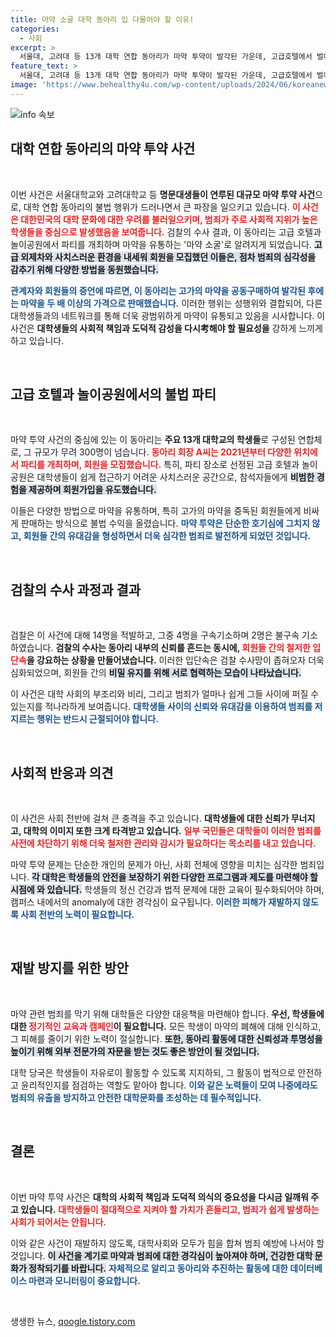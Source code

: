 ```yaml
---
title: 마약 소굴 대학 동아리 입 다물어야 할 이유!
categories:
  - 사회
excerpt: >
  서울대, 고려대 등 13개 대학 연합 동아리가 마약 투약이 발각된 가운데, 고급호텔에서 벌어진 호화 파티가 마약 소굴로 변질됐습니다. 이 사건의 중심 인물은 중독을 유도하며 마약을 판매한 회장 A씨로, 검찰이 14명을 적발했습니다.
feature_text: >
  서울대, 고려대 등 13개 대학 연합 동아리가 마약 투약이 발각된 가운데, 고급호텔에서 벌어진 호화 파티가 마약 소굴로 변질됐습니다. 이 사건의 중심 인물은 중독을 유도하며 마약을 판매한 회장 A씨로, 검찰이 14명을 적발했습니다.
image: 'https://www.behealthy4u.com/wp-content/uploads/2024/06/koreanews.jpg'
---
```


<p><img src="https://www.behealthy4u.com/wp-content/uploads/2024/06/koreanews.jpg" alt="info 속보" /></p>

<h2 data-ke-size="size26">대학 연합 동아리의 마약 투약 사건</h2>

<p data-ke-size="size16">&nbsp;</p>

<p>이번 사건은 서울대학교와 고려대학교 등 <b>명문대생들이 연루된 대규모 마약 투약 사건</b>으로, 대학 연합 동아리의 불법 행위가 드러나면서 큰 파장을 일으키고 있습니다. <b><span style="color: #ee2323;">이 사건은 대한민국의 대학 문화에 대한 우려를 불러일으키며, 범죄가 주로 사회적 지위가 높은 학생들을 중심으로 발생했음을 보여줍니다.</span></b> 검찰의 수사 결과, 이 동아리는 고급 호텔과 놀이공원에서 파티를 개최하며 마약을 유통하는 '마약 소굴'로 알려지게 되었습니다. <b><span style="background-color: #21538527;">고급 외제차와 사치스러운 환경을 내세워 회원을 모집했던 이들은, 점차 범죄의 심각성을 감추기 위해 다양한 방법을 동원했습니다.</span></b></p>

<p><b><span style="color: #1a5490;">관계자와 회원들의 증언에 따르면, 이 동아리는 고가의 마약을 공동구매하여 발각된 후에는 마약을 두 배 이상의 가격으로 판매했습니다.</span></b> 이러한 행위는 성행위와 결합되어, 다른 대학생들과의 네트워크를 통해 더욱 광범위하게 마약이 유통되고 있음을 시사합니다. 이 사건은 <b>대학생들의 사회적 책임과 도덕적 감성을 다시考해야 할 필요성을</b> 강하게 느끼게 하고 있습니다.</p>

<p data-ke-size="size16">&nbsp;</p>

<h2 data-ke-size="size26">고급 호텔과 놀이공원에서의 불법 파티</h2>

<p data-ke-size="size16">&nbsp;</p>

<p>마약 투약 사건의 중심에 있는 이 동아리는 <b>주요 13개 대학교의 학생들</b>로 구성된 연합체로, 그 규모가 무려 300명이 넘습니다. <b><span style="color: #ee2323;">동아리 회장 A씨는 2021년부터 다양한 위치에서 파티를 개최하며, 회원을 모집했습니다.</span></b> 특히, 파티 장소로 선정된 고급 호텔과 놀이공원은 대학생들이 쉽게 접근하기 어려운 사치스러운 공간으로, 참석자들에게 <b><span style="background-color: #21538527;">비범한 경험을 제공하며 회원가입을 유도했습니다.</span></b> </p>

<p>이들은 다양한 방법으로 마약을 유통하며, 특히 고가의 마약을 중독된 회원들에게 비싸게 판매하는 방식으로 불법 수익을 올렸습니다. <b><span style="color: #1a5490;">마약 투약은 단순한 호기심에 그치지 않고, 회원들 간의 유대감을 형성하면서 더욱 심각한 범죄로 발전하게 되었던 것입니다.</span></b></p>

<p data-ke-size="size16">&nbsp;</p>

<h2 data-ke-size="size26">검찰의 수사 과정과 결과</h2>

<p data-ke-size="size16">&nbsp;</p>

<p>검찰은 이 사건에 대해 14명을 적발하고, 그중 4명을 구속기소하며 2명은 불구속 기소하였습니다. <b>검찰의 수사는 동아리 내부의 신뢰를 흔드는 동시에, <span style="color: #ee2323;">회원들 간의 철저한 입단속</span>을 강요하는 상황을 만들어냈습니다.</b> 이러한 입단속은 검찰 수사망이 좁혀오자 더욱 심화되었으며, 회원들 간의 <b><span style="background-color: #21538527;">비밀 유지를 위해 서로 협력하는 모습이 나타났습니다.</span></b> </p>

<p>이 사건은 대학 사회의 부조리와 비리, 그리고 범죄가 얼마나 쉽게 그들 사이에 퍼질 수 있는지를 적나라하게 보여줍니다. <b><span style="color: #1a5490;">대학생들 사이의 신뢰와 유대감을 이용하여 범죄를 저지르는 행위는 반드시 근절되어야 합니다.</span></b></p>

<p data-ke-size="size16">&nbsp;</p>

<h2 data-ke-size="size26">사회적 반응과 의견</h2>

<p data-ke-size="size16">&nbsp;</p>

<p>이 사건은 사회 전반에 걸쳐 큰 충격을 주고 있습니다. <b>대학생들에 대한 신뢰가 무너지고, 대학의 이미지 또한 크게 타격받고 있습니다.</b> <b><span style="color: #ee2323;">일부 국민들은 대학들이 이러한 범죄를 사전에 차단하기 위해 더욱 철저한 관리와 감시가 필요하다는 목소리를 내고 있습니다.</span></b> </p>

<p>마약 투약 문제는 단순한 개인의 문제가 아닌, 사회 전체에 영향을 미치는 심각한 범죄입니다. <b><span style="background-color: #21538527;">각 대학은 학생들의 안전을 보장하기 위한 다양한 프로그램과 제도를 마련해야 할 시점에 와 있습니다.</span></b> 학생들의 정신 건강과 법적 문제에 대한 교육이 필수화되어야 하며, 캠퍼스 내에서의 anomaly에 대한 경각심이 요구됩니다. <b><span style="color: #1a5490;">이러한 피해가 재발하지 않도록 사회 전반의 노력이 필요합니다.</span></b></p>

<p data-ke-size="size16">&nbsp;</p>

<h2 data-ke-size="size26">재발 방지를 위한 방안</h2>

<p data-ke-size="size16">&nbsp;</p>

<p>마약 관련 범죄를 막기 위해 대학들은 다양한 대응책을 마련해야 합니다. <b>우선, 학생들에 대한 <span style="color: #ee2323;">정기적인 교육과 캠페인</span>이 필요합니다.</b> 모든 학생이 마약의 폐해에 대해 인식하고, 그 피해를 줄이기 위한 노력이 절실합니다. <b><span style="background-color: #21538527;">또한, 동아리 활동에 대한 신뢰성과 투명성을 높이기 위해 외부 전문가의 자문을 받는 것도 좋은 방안이 될 것입니다.</span></b> </p>

<p>대학 당국은 학생들이 자유로이 활동할 수 있도록 지지하되, 그 활동이 법적으로 안전하고 윤리적인지를 점검하는 역할도 맡아야 합니다. <b><span style="color: #1a5490;">이와 같은 노력들이 모여 나중에라도 범죄의 유출을 방지하고 안전한 대학문화를 조성하는 데 필수적입니다.</span></b></p>

<p data-ke-size="size16">&nbsp;</p>

<h2 data-ke-size="size26">결론</h2>

<p data-ke-size="size16">&nbsp;</p>

<p>이번 마약 투약 사건은 <b>대학의 사회적 책임과 도덕적 의식의 중요성을 다시금 일깨워 주고 있습니다.</b> <b><span style="color: #ee2323;">대학생들이 절대적으로 지켜야 할 가치가 흔들리고, 범죄가 쉽게 발생하는 사회가 되어서는 안됩니다.</span></b> </p>

<p>이와 같은 사건이 재발하지 않도록, 대학사회와 모두가 힘을 합쳐 범죄 예방에 나서야 할 것입니다. <b><span style="background-color: #21538527;">이 사건을 계기로 마약과 범죄에 대한 경각심이 높아져야 하며, 건강한 대학 문화가 정착되기를 바랍니다.</span></b> <b><span style="color: #1a5490;">자체적으로 알리고 동아리와 추진하는 활동에 대한 데이터베이스 마련과 모니터링이 중요합니다.</span></b></p>

<p data-ke-size="size16">&nbsp;</p>
생생한 뉴스, <a href="https://qoogle.tistory.com" rel="dofollow">qoogle.tistory.com</a>


